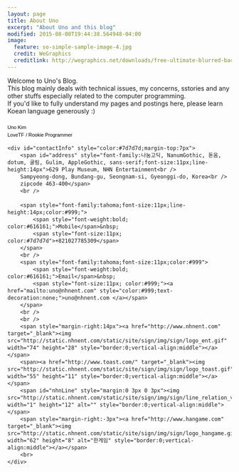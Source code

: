 ```yaml
---
layout: page
title: About Uno
excerpt: "About Uno and this blog"
modified: 2015-08-08T19:44:38.564948-04:00
image:
  feature: so-simple-sample-image-4.jpg
  credit: WeGraphics
  creditlink: http://wegraphics.net/downloads/free-ultimate-blurred-background-pack/
---
```


Welcome to Uno's Blog.  
This blog mainly deals with technical issues, my concerns, sstories and any other stuffs especially related to the computer programming.  
If you'd like to fully understand my pages and postings here, please learn Koean language generously :)



<!-- sign area begins -->

<div style="margin-top:-6px;font-family:'나눔고딕',NanumGothic,'돋움',dotum,'굴림',Gulim,AppleGothic,sans-serif !important;line-height:16px !important">
	<img src="http://static.nhnent.com/static/site/sign/img/sign/bar_1_v2.gif" width="12" height="12" alt="" style="border:0;vertical-align:middle">
	<br />
	<span id="nameEng" style="font-size:11px;color:#000">Uno Kim</span>
	<br />
	<span id="department" style="font-size:11px;color:#000">LoveTF</span>
	<span id="grade" style="font-size:11px;color:#000">/ Rookie Programmer</span>

	<div id="contactInfo" style="color:#7d7d7d;margin-top:7px">
		<span id="address" style="font-family:나눔고딕, NanumGothic, 돋움, dotum, 굴림, Gulim, AppleGothic, sans-serif;font-size:11px;line-height:14px">629 Play Museum, NHN Entertainment<br />
		Sampyeong-dong, Bundang-gu, Seongnam-si, Gyeonggi-do, Korea<br />
		zipcode 463-400</span>
		<br />

		<span style="font-family:tahoma;font-size:11px;line-height:14px;color:#999;">
			<span style="font-weight:bold; color:#616161;">Mobile</span>&nbsp;
			<span style="font-size:11px; color:#7d7d7d">+821027785309</span>
		</span>
		<br />
		<span style="font-family:tahoma;font-size:11px;color:#999">
			<span style="font-weight:bold; color:#616161;">Email</span>&nbsp;
			<span style="font-size:11px; color:#999;"><a href="mailto:uno@nhnent.com" style="color:#999;text-decoration:none;">uno@nhnent.com </a></span>
		</span>
		<br />
		<br />
		<span style="margin-right:14px"><a href="http://www.nhnent.com" target="_blank"><img src="http://static.nhnent.com/static/site/sign/img/sign/logo_ent.gif" width="74" height="28" style="border:0;vertical-align:middle"></a></span>
		<span><a href="http://www.toast.com/" target="_blank"><img src="http://static.nhnent.com/static/site/sign/img/sign/logo_toast.gif" width="55" height="11" style="border:0;vertical-align:middle"></a></span>
		<span id="nhnLine" style="margin:0 3px 0 3px"><img src="http://static.nhnent.com/static/site/sign/img/sign/line_relation_v2.gif" width="1" height="12" alt="" style="border:0;vertical-align:middle"></span>
		<span style="margin-right:-3px"><a href="http://www.hangame.com" target="_blank"><img src="http://static.nhnent.com/static/site/sign/img/sign/logo_hangame.gif" width="62" height="8" alt="한게임" style="border:0;vertical-align:middle"></a></span>
		<br>
	</div>
</div>

<!-- sign area ends -->
